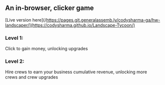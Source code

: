## An in-browser, clicker game
[Live version here](/https://pages.git.generalassemb.ly/codysharma-ga/hw-landscaper/](https://codysharma.github.io/Landscape-Tycoon/)

### Level 1:
Click to gain money, unlocking upgrades

### Level 2:
Hire crews to earn your business cumulative revenue, unlocking more crews and crew upgrades
